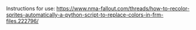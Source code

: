 Instructions for use:
https://www.nma-fallout.com/threads/how-to-recolor-sprites-automatically-a-python-script-to-replace-colors-in-frm-files.222796/
